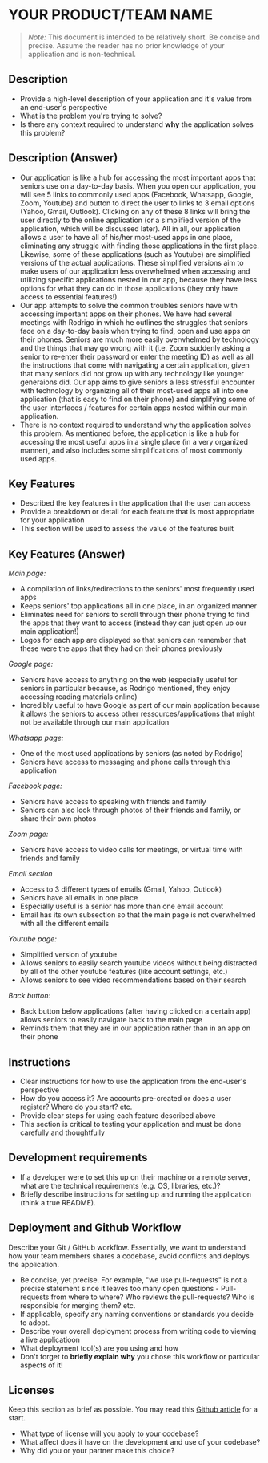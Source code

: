# YOUR PRODUCT/TEAM NAME

> _Note:_ This document is intended to be relatively short. Be concise and precise. Assume the reader has no prior knowledge of your application and is non-technical. 

## Description 
 * Provide a high-level description of your application and it's value from an end-user's perspective
 * What is the problem you're trying to solve?
 * Is there any context required to understand **why** the application solves this problem?
 
## Description (Answer)
 * Our application is like a hub for accessing the most important apps that seniors use on a day-to-day basis. When you open our application, you will see 5 links to commonly used apps (Facebook, Whatsapp, Google, Zoom, Youtube) and button to direct the user to links to 3 email options (Yahoo, Gmail, Outlook). Clicking on any of these 8 links will bring the user directly to the online application (or a simplified version of the application, which will be discussed later). All in all, our application allows a user to have all of his/her most-used apps in one place, eliminating any struggle with finding those applications in the first place. Likewise, some of these applications (such as Youtube) are simplified versions of the actual applications. These simplified versions aim to make users of our application less overwhelmed when accessing and utilizing specific applications nested in our app, because they have less options for what they can do in those applications (they only have access to essential features!). 
 * Our app attempts to solve the common troubles seniors have with accessing important apps on their phones. We have had several meetings with Rodrigo in which he outlines the struggles that seniors face on a day-to-day basis when trying to find, open and use apps on their phones. Seniors are much more easily overwhelmed by technology and the things that may go wrong with it (i.e. Zoom suddenly asking a senior to re-enter their password or enter the meeting ID) as well as all the instructions that come with navigating a certain application, given that many seniors did not grow up with any technology like younger generaions did. Our app aims to give seniors a less stressful encounter with technology by organizing all of their most-used apps all into one application (that is easy to find on their phone) and simplifying some of the user interfaces / features for certain apps nested within our main application. 
 * There is no context required to understand why the application solves this problem. As mentioned before, the application is like a hub for accessing the most useful apps in a single place (in a very organized manner), and also includes some simplifications of most commonly used apps. 

## Key Features
 * Described the key features in the application that the user can access
 * Provide a breakdown or detail for each feature that is most appropriate for your application
 * This section will be used to assess the value of the features built

## Key Features (Answer)
*Main page:*
- A compilation of links/redirections to the seniors' most frequently used apps
- Keeps seniors' top applications all in one place, in an organized manner
- Eliminates need for seniors to scroll through their phone trying to find the apps that they want to access (instead they can just open up our main application!)
- Logos for each app are displayed so that seniors can remember that these were the apps that they had on their phones previously

*Google page:*
- Seniors have access to anything on the web (especially useful for seniors in particular because, as Rodrigo mentioned, they enjoy accessing reading materials online)
- Incredibly useful to have Google as part of our main application because it allows the seniors to access other ressources/applications that might not be available through our main application

*Whatsapp page:*
- One of the most used applications by seniors (as noted by Rodrigo)
- Seniors have access to messaging and phone calls through this application

*Facebook page:*
- Seniors have access to speaking with friends and family
- Seniors can also look through photos of their friends and family, or share their own photos

*Zoom page:*
- Seniors have access to video calls for meetings, or virtual time with friends and family

*Email section*
- Access to 3 different types of emails (Gmail, Yahoo, Outlook) 
- Seniors have all emails in one place
- Especially useful is a senior has more than one email account 
- Email has its own subsection so that the main page is not overwhelmed with all the different emails

*Youtube page:*
- Simplified version of youtube
- Allows seniors to easily search youtube videos without being distracted by all of the other youtube features (like account settings, etc.)
- Allows seniors to see video recommendations based on their search

*Back button:*
- Back button below applications (after having clicked on a certain app) allows seniors to easily navigate back to the main page
- Reminds them that they are in our application rather than in an app on their phone


## Instructions
 * Clear instructions for how to use the application from the end-user's perspective
 * How do you access it? Are accounts pre-created or does a user register? Where do you start? etc. 
 * Provide clear steps for using each feature described above
 * This section is critical to testing your application and must be done carefully and thoughtfully
 
 ## Development requirements
 * If a developer were to set this up on their machine or a remote server, what are the technical requirements (e.g. OS, libraries, etc.)?
 * Briefly describe instructions for setting up and running the application (think a true README).
 
 ## Deployment and Github Workflow

Describe your Git / GitHub workflow. Essentially, we want to understand how your team members shares a codebase, avoid conflicts and deploys the application.

 * Be concise, yet precise. For example, "we use pull-requests" is not a precise statement since it leaves too many open questions - Pull-requests from where to where? Who reviews the pull-requests? Who is responsible for merging them? etc.
 * If applicable, specify any naming conventions or standards you decide to adopt.
 * Describe your overall deployment process from writing code to viewing a live applicatioon
 * What deployment tool(s) are you using and how
 * Don't forget to **briefly explain why** you chose this workflow or particular aspects of it!

 ## Licenses 

 Keep this section as brief as possible. You may read this [Github article](https://help.github.com/en/github/creating-cloning-and-archiving-repositories/licensing-a-repository) for a start.

 * What type of license will you apply to your codebase?
 * What affect does it have on the development and use of your codebase?
 * Why did you or your partner make this choice?

